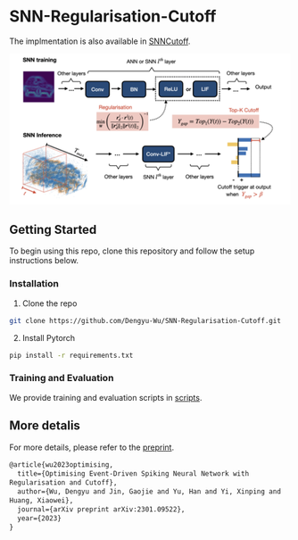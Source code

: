 # SNN-Regularisation-Cutoff

The implmentation is also available in [SNNCutoff](https://github.com/Dengyu-Wu/snncutoff).


<p align="center">
<img src="../docs/_static/snn-regularisation-cutoff.png" width="800">
</p>

<!-- GETTING STARTED -->
## Getting Started
To begin using this repo, clone this repository and follow the setup instructions below. 

### Installation

1. Clone the repo
```sh
git clone https://github.com/Dengyu-Wu/SNN-Regularisation-Cutoff.git
```

2. Install Pytorch
```sh
pip install -r requirements.txt 
``` 

### Training and Evaluation 
We provide training and evaluation scripts in [scripts](/scripts). 

## More detalis
For more details, please refer to the <a href="https://arxiv.org/abs/2301.09522">preprint</a>.

```
@article{wu2023optimising,
  title={Optimising Event-Driven Spiking Neural Network with Regularisation and Cutoff},
  author={Wu, Dengyu and Jin, Gaojie and Yu, Han and Yi, Xinping and Huang, Xiaowei},
  journal={arXiv preprint arXiv:2301.09522},
  year={2023}
}
```
